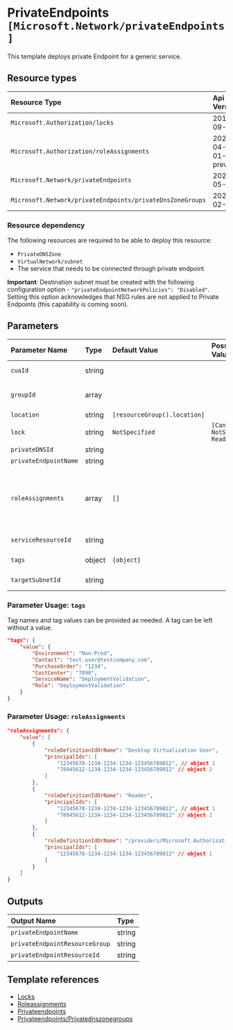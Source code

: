 # PrivateEndpoints `[Microsoft.Network/privateEndpoints]`

This template deploys private Endpoint for a generic service.

## Resource types

| Resource Type | Api Version |
| :-- | :-- |
| `Microsoft.Authorization/locks` | 2016-09-01 |
| `Microsoft.Authorization/roleAssignments` | 2020-04-01-preview |
| `Microsoft.Network/privateEndpoints` | 2021-05-01 |
| `Microsoft.Network/privateEndpoints/privateDnsZoneGroups` | 2021-02-01 |

### Resource dependency

The following resources are required to be able to deploy this resource:

- `PrivateDNSZone`
- `VirtualNetwork/subnet`
- The service that needs to be connected through private endpoint

**Important**: Destination subnet must be created with the following configuration option - `"privateEndpointNetworkPolicies": "Disabled"`.  Setting this option acknowledges that NSG rules are not applied to Private Endpoints (this capability is coming soon).

## Parameters

| Parameter Name | Type | Default Value | Possible Values | Description |
| :-- | :-- | :-- | :-- | :-- |
| `cuaId` | string |  |  | Optional. Customer Usage Attribution id (GUID). This GUID must be previously registered |
| `groupId` | array |  |  | Required. Subtype(s) of the connection to be created. The allowed values depend on the type serviceResourceId refers to. |
| `location` | string | `[resourceGroup().location]` |  | Optional. Location for all Resources. |
| `lock` | string | `NotSpecified` | `[CanNotDelete, NotSpecified, ReadOnly]` | Optional. Specify the type of lock. |
| `privateDNSId` | string |  |  | Optional. Resource id of the private DNS zone. |
| `privateEndpointName` | string |  |  | Required. Name of the private endpoint resource to create. |
| `roleAssignments` | array | `[]` |  | Optional. Array of role assignment objects that contain the 'roleDefinitionIdOrName' and 'principalId' to define RBAC role assignments on this resource. In the roleDefinitionIdOrName attribute, you can provide either the display name of the role definition, or its fully qualified ID in the following format: '/providers/Microsoft.Authorization/roleDefinitions/c2f4ef07-c644-48eb-af81-4b1b4947fb11' |
| `serviceResourceId` | string |  |  | Required. Resource Id of the resource that needs to be connected to the network. |
| `tags` | object | `{object}` |  | Optional. Tags to be applied on all resources/resource groups in this deployment. |
| `targetSubnetId` | string |  |  | Required. Resource Id of the subnet where the endpoint needs to be created. |

### Parameter Usage: `tags`

Tag names and tag values can be provided as needed. A tag can be left without a value.

```json
"tags": {
    "value": {
        "Environment": "Non-Prod",
        "Contact": "test.user@testcompany.com",
        "PurchaseOrder": "1234",
        "CostCenter": "7890",
        "ServiceName": "DeploymentValidation",
        "Role": "DeploymentValidation"
    }
}
```

### Parameter Usage: `roleAssignments`

```json
"roleAssignments": {
    "value": [
        {
            "roleDefinitionIdOrName": "Desktop Virtualization User",
            "principalIds": [
                "12345678-1234-1234-1234-123456789012", // object 1
                "78945612-1234-1234-1234-123456789012" // object 2
            ]
        },
        {
            "roleDefinitionIdOrName": "Reader",
            "principalIds": [
                "12345678-1234-1234-1234-123456789012", // object 1
                "78945612-1234-1234-1234-123456789012" // object 2
            ]
        },
        {
            "roleDefinitionIdOrName": "/providers/Microsoft.Authorization/roleDefinitions/c2f4ef07-c644-48eb-af81-4b1b4947fb11",
            "principalIds": [
                "12345678-1234-1234-1234-123456789012" // object 1
            ]
        }
    ]
}
```

## Outputs

| Output Name | Type |
| :-- | :-- |
| `privateEndpointName` | string |
| `privateEndpointResourceGroup` | string |
| `privateEndpointResourceId` | string |

## Template references

- [Locks](https://docs.microsoft.com/en-us/azure/templates/Microsoft.Authorization/2016-09-01/locks)
- [Roleassignments](https://docs.microsoft.com/en-us/azure/templates/Microsoft.Authorization/2020-04-01-preview/roleAssignments)
- [Privateendpoints](https://docs.microsoft.com/en-us/azure/templates/Microsoft.Network/2021-05-01/privateEndpoints)
- [Privateendpoints/Privatednszonegroups](https://docs.microsoft.com/en-us/azure/templates/Microsoft.Network/2021-02-01/privateEndpoints/privateDnsZoneGroups)
